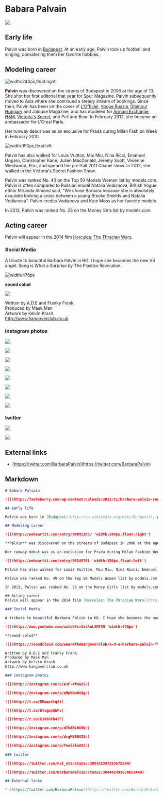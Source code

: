 # Babara Palvain

![](http://fashnberry.com/wp-content/uploads/2012/11/barbara-palvin-rouge-caresse.jpg)

## Early life

Palvin was born in [Budapest](http://en.wikipedia.org/wiki/Budapest). At an early age, Palvin took up football and singing, considering them her favorite hobbies.

## Modeling career

![](http://weheartit.com/entry/80091383/ 'width:240px,float:right')

**Palvin** was discovered on the streets of Budapest in 2006 at the age of 13. She shot her first editorial that year for Spur Magazine. Palvin subsequently moved to Asia where she continued a steady stream of bookings. Since then, Palvin has been on the cover of [L'Officiel](http://en.wikipedia.org/wiki/L%27Officiel), [Vogue Russia](http://en.wikipedia.org/wiki/Vogue_(Magazine)), [Glamour Hungary](http://en.wikipedia.org/wiki/Glamour_(magazine)) and Jalouse Magazine, and has modeled for [Armani Exchange](http://en.wikipedia.org/wiki/Armani_Exchange), [H&M](http://en.wikipedia.org/wiki/H%26M), [Victoria's Secret](http://en.wikipedia.org/wiki/Victoria%27s_Secret), and Pull and Bear. In February 2012, she became an ambassador for L'Oreal Paris.

Her runway debut was as an exclusive for Prada during Milan Fashion Week in February 2010.

![](http://weheartit.com/entry/59145761 'width:150px,float:left')

Palvin has also walked for Louis Vuitton, Miu Miu, Nina Ricci, Emanuel Ungaro, Christopher Kane, Julien MacDonald, Jeremy Scott, Vivienne Westwood, Etro, and opened the pre-Fall 2011 Chanel show. In 2012, she walked in the Victoria's Secret Fashion Show.

Palvin was ranked No. 40 on the Top 50 Models Women list by models.com. Palvin is often compared to Russian model Natalia Vodianova; British Vogue editor Miranda Almond said, "We chose Barbara because she is absolutely exquisite looking a cross between a young Brooke Shields and Natalia Vodianova". Palvin credits Vodianova and Kate Moss as her favorite models.

In 2013, Palvin was ranked No. 23 on the Money Girls list by models.com.

## Acting career
Palvin will appear in the 2014 film [Hercules: The Thracian Wars](http://en.wikipedia.org/wiki/Hercules:_The_Thracian_Wars).

### Social Media

A tribute to beautiful Barbara Palvin in HD. I hope she becomes the new VS angel. Song is What a Surprise by The Plastics Revolution. 

![](http://www.youtube.com/watch?v=XalAnLIM73M 'width:476px')

**sound colud**

![](https://soundcloud.com/wearethehangoverclub/a-d-e-barbara-palvin-ft-franky)

Written by A.D.E and Franky Frank.  
Produced by Mask Man  
Artwork by Kelvin Krash  
http://www.hangoverclub.co.uk

### instagram photos

![](http://instagram.com/p/e3F-4fnAZS/)

![](http://instagram.com/p/eMpVUoHAXg/)

![](http://t.co/RMaqe4tq9t)

![](http://t.co/DtxgmpQWFv)

![](http://t.co/KJVOHRb4TF)

![](http://instagram.com/p/d7k8RLHAVU/)

![](http://instagram.com/p/drgMV6HAZ4/)

![](http://instagram.com/p/YnelxlnAXt/)
 
### twitter

![](https://twitter.com/nat_ntz/status/380421947265675264)

![](https://twitter.com/BarbaraPalvin/status/384442493678653440)

## External links

* [https://twitter.com/BarbaraPalvin](https://twitter.com/BarbaraPalvin)

## Markdown

```markdown
# Babara Palvain

![](http://fashnberry.com/wp-content/uploads/2012/11/barbara-palvin-rouge-caresse.jpg)

## Early life

Palvin was born in [Budapest](http://en.wikipedia.org/wiki/Budapest). At an early age, Palvin took up football and singing, considering them her favorite hobbies.

## Modeling career

![](http://weheartit.com/entry/80091383/ 'width:240px,float:right')

**Palvin** was discovered on the streets of Budapest in 2006 at the age of 13. She shot her first editorial that year for Spur Magazine. Palvin subsequently moved to Asia where she continued a steady stream of bookings. Since then, Palvin has been on the cover of [L'Officiel](http://en.wikipedia.org/wiki/L%27Officiel), [Vogue Russia](http://en.wikipedia.org/wiki/Vogue_(Magazine)), [Glamour Hungary](http://en.wikipedia.org/wiki/Glamour_(magazine)) and Jalouse Magazine, and has modeled for [Armani Exchange](http://en.wikipedia.org/wiki/Armani_Exchange), [H&M](http://en.wikipedia.org/wiki/H%26M), [Victoria's Secret](http://en.wikipedia.org/wiki/Victoria%27s_Secret), and Pull and Bear. In February 2012, she became an ambassador for L'Oreal Paris.

Her runway debut was as an exclusive for Prada during Milan Fashion Week in February 2010.

![](http://weheartit.com/entry/59145761 'width:150px,float:left')

Palvin has also walked for Louis Vuitton, Miu Miu, Nina Ricci, Emanuel Ungaro, Christopher Kane, Julien MacDonald, Jeremy Scott, Vivienne Westwood, Etro, and opened the pre-Fall 2011 Chanel show. In 2012, she walked in the Victoria's Secret Fashion Show.

Palvin was ranked No. 40 on the Top 50 Models Women list by models.com. Palvin is often compared to Russian model Natalia Vodianova; British Vogue editor Miranda Almond said, "We chose Barbara because she is absolutely exquisite looking a cross between a young Brooke Shields and Natalia Vodianova". Palvin credits Vodianova and Kate Moss as her favorite models.

In 2013, Palvin was ranked No. 23 on the Money Girls list by models.com.

## Acting career
Palvin will appear in the 2014 film [Hercules: The Thracian Wars](http://en.wikipedia.org/wiki/Hercules:_The_Thracian_Wars).

### Social Media

A tribute to beautiful Barbara Palvin in HD. I hope she becomes the new VS angel. Song is What a Surprise by The Plastics Revolution. 

![](http://www.youtube.com/watch?v=XalAnLIM73M 'width:476px')

**sound colud**

![](https://soundcloud.com/wearethehangoverclub/a-d-e-barbara-palvin-ft-franky)

Written by A.D.E and Franky Frank.  
Produced by Mask Man  
Artwork by Kelvin Krash  
http://www.hangoverclub.co.uk

### instagram photos

![](http://instagram.com/p/e3F-4fnAZS/)

![](http://instagram.com/p/eMpVUoHAXg/)

![](http://t.co/RMaqe4tq9t)

![](http://t.co/DtxgmpQWFv)

![](http://t.co/KJVOHRb4TF)

![](http://instagram.com/p/d7k8RLHAVU/)

![](http://instagram.com/p/drgMV6HAZ4/)

![](http://instagram.com/p/YnelxlnAXt/)
 
### twitter

![](https://twitter.com/nat_ntz/status/380421947265675264)

![](https://twitter.com/BarbaraPalvin/status/384442493678653440)

## External links

* [https://twitter.com/BarbaraPalvin](https://twitter.com/BarbaraPalvin)
```